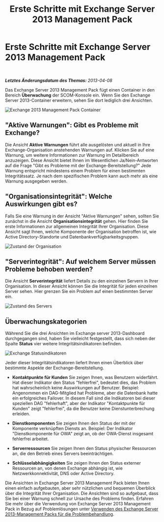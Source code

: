 ﻿---
title: Erste Schritte mit Exchange Server 2013 Management Pack
TOCTitle: Erste Schritte mit Exchange Server 2013 Management Pack
ms:assetid: 72d1609f-ab32-44d8-aa40-b1de587442d2
ms:mtpsurl: https://technet.microsoft.com/de-de/library/Dn195908(v=EXCHG.150)
ms:contentKeyID: 53181888
ms.author: dstrome
ms.date: 04/03/2015
mtps_version: v=EXCHG.150
ms.translationtype: HT
---

# Erste Schritte mit Exchange Server 2013 Management Pack

 

_**Letztes Änderungsdatum des Themas:** 2013-04-08_

Das Exchange Server 2013 Management Pack fügt einen Container in den Bereich **Überwachung** der SCOM-Konsole ein. Wenn Sie den Exchange Server 2013-Container erweitern, sehen Sie dort lediglich drei Ansichten.

![Exchange 2013 Management Pack Container](images/Dn195908.253b4ec5-2103-4b0c-a22e-5ebd24d08600(EXCHG.150).png "Exchange 2013 Management Pack Container")

## "Aktive Warnungen": Gibt es Probleme mit Exchange?

Die Ansicht **Aktive Warnungen** führt alle ausgelösten und aktuell in Ihre Exchange-Organisation anstehenden Warnungen auf. Klicken Sie auf eine Warnung, um weitere Informationen zur Warnung im Detailbereich anzuzeigen. Diese Ansicht bietet Ihnen im Wesentlichen Ja/Nein-Antworten auf die Frage "Gibt es Probleme mit der Exchange-Bereitstellung?" Jede Warnung entspricht mindestens einem Problem für einen bestimmten Integritätssatz. Je nach dem spezifischen Problem kann auch mehr als eine Warnung ausgegeben werden.

## "Organisationsintegrität": Welche Auswirkungen gibt es?

Falls Sie eine Warnung in der Ansicht "Aktive Warnungen" sehen, sollten Sie zunächst in die Ansicht **Organisationsintegrität** gehen. Hier finden Sie erste Informationen zur allgemeinen Integrität Ihrer Organisation. Diese Ansicht sagt Ihnen, welche Komponente der Organisation betroffen ist, wie Active Directory-Standorte und Datenbankverfügbarkeitsgruppen.

![Zustand der Organisation](images/Dn195908.603c920b-7b88-4956-87d9-09d93fa6cba3(EXCHG.150).png "Zustand der Organisation")

## "Serverintegrität": Auf welchem Server müssen Probleme behoben werden?

Die Ansicht **Serverintegrität** liefert Details zu den einzelnen Servern in Ihrer Organisation. In dieser Ansicht können Sie die Integrität für jeden einzelnen Server sehen. Hier grenzen Sie ein Problem auf einen bestimmten Server ein.

![Zustand des Servers](images/Dn195908.c863be83-fc4b-4daf-a18b-27b1aae15b1d(EXCHG.150).png "Zustand des Servers")

## Überwachungskategorien

Während Sie die drei Ansichten im Exchange server 2013-Dashboard durchgegangen sind, haben Sie vielleicht festgestellt, dass sich neben der Spalte **Status** vier weitere Integritätsindikatoren befinden.

![Exchange Statusindikatoren](images/Dn195908.dd10ed0b-abe5-41aa-8d43-b4fb10133984(EXCHG.150).png "Exchange Statusindikatoren")

Jeder dieser Integritätsindikatoren liefert Ihnen einen Überblick über bestimmte Aspekte der Exchange-Bereitstellung.

  - **Kontaktpunkte für Kunden** Sie zeigen Ihnen, was Benutzern widerfährt. Hat dieser Indikator den Status "fehlerfrei", bedeutet dies, das Problem hat wahrscheinlich keine Auswirkungen auf Benutzer. Beispiel: Angenommen ein DAG-Mitglied hat Probleme, aber die Datenbank hatte ein erfolgreiches Failover. In diesem Fall sind die Indikatoren bei dieser speziellen DAG "fehlerhaft", aber der Indikator "Kontaktpunkte für Kunden" zeigt "fehlerfrei", da die Benutzer keine Dienstunterbrechung erleiden.

  - **Dienstkomponenten** Sie zeigen Ihnen den Status der mit der Komponente verknüpften Diensts an. Beispiel: Der Indikator "Dienstkomponente für OWA" zeigt an, ob der OWA-Dienst insgesamt fehlerfrei arbeitet.

  - **Serverressourcen** Sie zeigen Ihnen den Status physischer Ressourcen an, die den Betrieb eines Servers beeinträchtigen.

  - **Schlüsselabhängigkeiten** Sie zeigen Ihnen den Status externer Ressourcen an, von denen Exchange abhängig ist, wie Netzwerkkonnektivität, DNS oder Active Directory.

Die Ansichten in Exchange Server 2013 Management Pack bieten Ihnen einen einfach aufgebauten, aber sehr nützlichen und bequemen Überblick über die Integrität Ihrer Organisation. Die Ansichten sind so aufgebaut, dass Sie bei einer Warnung schnell zur Ursache des Problems finden. Erfahren Sie mehr über die Verwendung von Exchange Server 2013 Management Pack in Bezug auf Problemlösungen unter [Verwenden des Exchange Server 2013-Management Packs für die Problembehandlung](using-the-exchange-server-2013-management-pack-for-troubleshooting.md).

